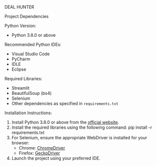 DEAL HUNTER

Project Dependencies

Python Version:  
- Python 3.8.0 or above

Recommended Python IDEs: 
- Visual Studio Code  
- PyCharm  
- IDLE  
- Eclipse

Required Libraries:  
- Streamlit  
- BeautifulSoup (bs4)  
- Selenium  
- Other dependencies as specified in `requirements.txt`

Installation Instructions: 
1. Install Python 3.8.0 or above from the [official website](https://www.python.org/).
2. Install the required libraries using the following command:
   pip install -r requirements.txt
3. For Selenium, ensure the appropriate WebDriver is installed for your browser:
   - Chrome: [ChromeDriver](https://sites.google.com/a/chromium.org/chromedriver/)
   - Firefox: [GeckoDriver](https://github.com/mozilla/geckodriver/releases)
4. Launch the project using your preferred IDE.

